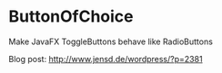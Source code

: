# ButtonOfChoice
Make JavaFX ToggleButtons behave like RadioButtons


Blog post: http://www.jensd.de/wordpress/?p=2381
